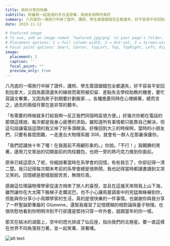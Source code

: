 ```yaml
---
title: 與你分享的快樂
subtitle: 和鍾易一起度過的冬日溫哥華，與朋友相聚的美好
summary: 八月底的一場旅行中掉了證件，護照、學生簽證跟錢包全都遺失，好不容易平安回到加拿大，又因為簽證...
date: 2019-11-12

# Featured image
# To use, add an image named `featured.jpg/png` to your page's folder.
# Placement options: 1 = Full column width, 2 = Out-set, 3 = Screen-width
# Focal point options: Smart, Center, TopLeft, Top, TopRight, Left, Right, BottomLeft, Bottom, BottomRight
image:
  placement: 2
  caption: ''
  focal_point: ""
  preview_only: true
---
```


八月底的一場旅行中掉了證件，護照、學生簽證跟錢包全都遺失，好不容易平安回到加拿大，又因為簽證遺失的緣故而駕照被扣留、差點失去學校助教的機會，要忙寫論文畢業，又因為房子到期要計劃搬家…。各種擔憂同時在心裡繞著，總而言之，過去的兩個月實在是非常的艱辛。

「有需要的時候就多打給我啊～反正我們同個時區很方便。」好幾次你都在電話的那頭這樣說，每次都是我身心疲憊的求助。雖知道所有事情都只能靠自己解決，但這句話讓電話這頭的我又掉了好多滴眼淚。好像回到大三的時候啊，當時的小朋友們，只要有甚麼困難，一走進台大物理系館 308，就會有一群人在那裏保護你。

「我們認識快十年了喔！在我面前不用顧形象的。」你說。「不行！」我靦腆的笑著，邊用刀叉笨拙的切開面前的肉桂麵包，也把一旁的熱巧克力推到你面前。

原來已經這麼久了呢，你細說著當時在系學會的回憶，有些我忘了，你卻記得一清二楚。我只記得每次期末考前的系學會總是很熱鬧，我也記得當時都讀書讀到又哭又笑的。回憶總是那樣甜甜苦苦，無限珍貴。

感謝這位理論物理學家從遠方捎來了旅人的喜悅，並且在這幾天來陪我上山下海，雖然讓你在大太陽下搬梯子走爛泥巴，也不小心讓鳥屋調查中的兇猛蜘蛛嚇到你，但能與你分享小小鳥類學家的生活，真的是很快樂的一件事情。也謝謝你與我分享了一杯聖誕節專屬的 Glüewine，還幫我複習了記憶模糊的相對論與量子物理。也很欣慰地看到你明明冷到不行卻還是堅持只穿一件外套，就跟當年的你一樣。

那天在結冰的湖面上，空中的燈光排成了仙后座，指向我們的北極星。要一直這樣在世界不同角落努力著，並一起笑著、哭著噢。

![alt text](featured.jpg "")